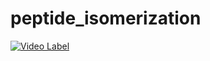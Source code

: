 # peptide_isomerization

[![Video Label](http://img.youtube.com/vi/44unujTRADI/0.jpg)](https://youtu.be/watch?v=44unujTRADI)
